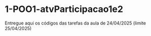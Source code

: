 # 1-POO1-atvParticipacao1e2
Entregue aqui os códigos das tarefas da aula de 24/04/2025 (limite 25/04/2025)
